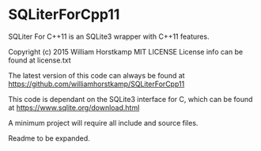 # SQLiterForCpp11
SQLiter For C++11 is an SQLite3 wrapper with C++11 features.

Copyright (c) 2015 William Horstkamp
MIT LICENSE
License info can be found at license.txt

The latest version of this code can always be found at
https://github.com/williamhorstkamp/SQLiterForCpp11

This code is dependant on the SQLite3 interface for C, which can be found at
https://www.sqlite.org/download.html

A minimum project will require all include and source files.

Readme to be expanded.